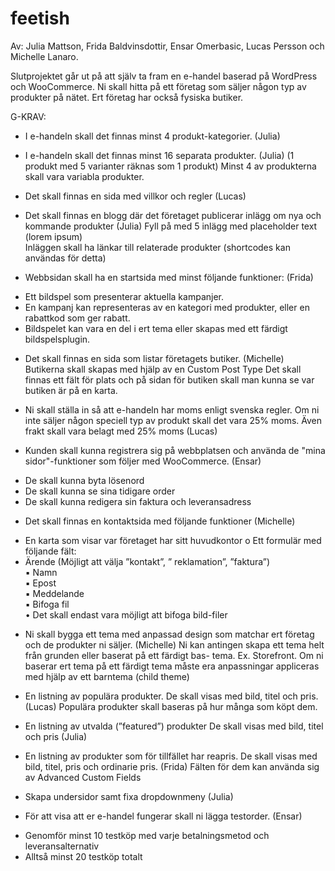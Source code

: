 # feetish
Av: Julia Mattson, Frida Baldvinsdottir, Ensar Omerbasic, Lucas Persson och Michelle Lanaro.

Slutprojektet går ut på att själv ta fram en e-handel baserad på WordPress och WooCommerce.
Ni skall hitta på ett företag som säljer någon typ av produkter på nätet. Ert företag har också fysiska
butiker.

G-KRAV:

* I e-handeln skall det finnas minst 4 produkt-kategorier.  (Julia) 

* I e-handeln skall det finnas minst 16 separata produkter.  (Julia) 
(1 produkt med 5 varianter räknas som 1 produkt) 
Minst 4 av produkterna skall vara variabla produkter. 

* Det skall finnas en sida med villkor och regler (Lucas) 

* Det skall finnas en blogg där det företaget publicerar inlägg om nya och kommande produkter (Julia) 
Fyll på med 5 inlägg med placeholder text (lorem ipsum)  
Inläggen skall ha länkar till relaterade produkter (shortcodes kan användas för detta) 

* Webbsidan skall ha en startsida med minst följande funktioner: (Frida) 
- Ett bildspel som presenterar aktuella kampanjer.  
- En kampanj kan representeras av en kategori med produkter, eller en rabattkod som ger rabatt.  
- Bildspelet kan vara en del i ert tema eller skapas med ett färdigt bildspelsplugin. 

* Det skall finnas en sida som listar företagets butiker. (Michelle) 
Butikerna skall skapas med hjälp av en Custom Post Type 
Det skall finnas ett fält för plats och på sidan för butiken skall man kunna se var butiken är på en karta. 

* Ni skall ställa in så att e-handeln har moms enligt svenska regler. Om ni inte säljer någon speciell typ av produkt skall det vara 25% moms. Även frakt skall vara belagt med 25% moms (Lucas) 

* Kunden skall kunna registrera sig på webbplatsen och använda de "mina sidor"-funktioner som följer med WooCommerce. (Ensar) 
- De skall kunna byta lösenord 
- De skall kunna se sina tidigare order 
- De skall kunna redigera sin faktura och leveransadress 

* Det skall finnas en kontaktsida med följande funktioner (Michelle) 
- En karta som visar var företaget har sitt huvudkontor o Ett formulär med följande fält: 
- Ärende (Möjligt att välja ”kontakt”, ” reklamation”, ”faktura”)  
▪ Namn  
▪ Epost  
▪ Meddelande  
▪ Bifoga fil  
• Det skall endast vara möjligt att bifoga bild-filer 

* Ni skall bygga ett tema med anpassad design som matchar ert företag och de produkter ni säljer.  (Michelle) 
Ni kan antingen skapa ett tema helt från grunden eller baserat på ett färdigt bas- tema. Ex. Storefront. 
Om ni baserar ert tema på ett färdigt tema måste era anpassningar appliceras med hjälp av ett barntema (child theme) 

* En listning av populära produkter. De skall visas med bild, titel och pris. (Lucas) 
Populära produkter skall baseras på hur många som köpt dem. 

* En listning av utvalda (”featured”) produkter De skall visas med bild, titel och pris (Julia) 

* En listning av produkter som för tillfället har reapris. De skall visas med bild, titel, pris och ordinarie pris. (Frida) 
Fälten för dem kan använda sig av Advanced Custom Fields 

* Skapa undersidor samt fixa dropdownmeny (Julia) 

* För att visa att er e-handel fungerar skall ni lägga testorder. (Ensar) 
- Genomför minst 10 testköp med varje betalningsmetod och leveransalternativ 
- Alltså minst 20 testköp totalt 
